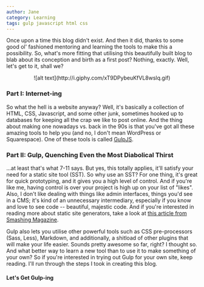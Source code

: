```yaml
---
author: Jane
category: Learning
tags: gulp javascript html css
---
```


Once upon a time this blog didn't exist. And then it did, thanks to some good ol' fashioned mentoring and learning the tools to make this a possibility. So, what's more fitting that utilising this beautifully built blog to blab about its conception and birth as a first post? Nothing, exactly. Well, let's get to it, shall we? 

<center>![alt text](http://i.giphy.com/xT9DPybeuKfVL8wslq.gif)</center>

### Part I: Internet-ing
So what the hell is a website anyway? Well, it's basically a collection of HTML, CSS, Javascript, and some other junk, sometimes hooked up to databases for keeping all the crap we like to post online. And the thing about making one nowadays vs. back in the 90s is that you've got all these amazing tools to help you (and no, I don't mean WordPress or Squarespace). One of these tools is called [GulpJS](http://gulpjs.com/). 

### Part II: Gulp, Quenching Even the Most Diabolical Thirst
...at least that's what 7-11 says. But yes, this totally applies, it'll satisfy your need for a static site tool (SST). So why use an SST? For one thing, it's great for quick prototyping, and it gives you a high level of control. And if you're like me, having control is over your project is high up on your list of "likes". Also, I don't like dealing with things like admin interfaces, things you'd see in a CMS; it's kind of an unnecessary intermediary, especially if you know and love to see code -- beautiful, majestic code. And if you're interested in reading more about static site generators, take a look at [this article from Smashing Magazine](https://www.smashingmagazine.com/2015/11/modern-static-website-generators-next-big-thing/).

Gulp also lets you utilise other powerful tools such as CSS pre-processors (Sass, Less), Markdown, and additionally, a shitload of other plugins that will make your life easier. Sounds pretty awesome so far, right? I thought so. And what better way to learn a new tool than to use it to make something of your own?  So if you're interested in trying out Gulp for your own site, keep reading. I'll run through the steps I took in creating this blog. 

#### Let's Get Gulp-ing

